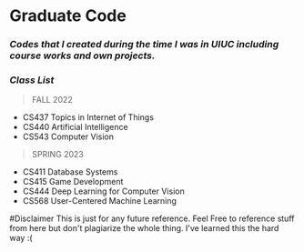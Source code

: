 
# Graduate Code

### ***Codes that I created during the time I was in UIUC including course works and own projects.***


### ***Class List***
>FALL 2022
- CS437 Topics in Internet of Things
- CS440 Artificial Intelligence
- CS543 Computer Vision
>SPRING 2023
- CS411 Database Systems
- CS415 Game Development
- CS444 Deep Learning for Computer Vision 
- CS568 User-Centered Machine Learning


#Disclaimer
This is just for any future reference.
Feel Free to reference stuff from here but don't plagiarize the whole thing. I've learned this the hard way :(
